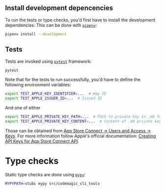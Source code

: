 ## Install development depencencies

To run the tests or type checks, you'd first have to install the development
dependencies. This can be done with
[`pipenv`](https://pipenv.kennethreitz.org/en/latest/):

```bash
pipenv install --development
```

## Tests

Tests are invoked using [`pytest`](https://docs.pytest.org/en/latest/) framework:

```bash
pytest
```

Note that for the tests to run successfully, you'd have to define the following environment variables:
```bash
export TEST_APPLE_KEY_IDENTIFIER=...  # Key ID
export TEST_APPLE_ISSUER_ID=...  # Issued ID
```
And one of either
```bash
export TEST_APPLE_PRIVATE_KEY_PATH=...  # Path to private key in .m8 format
export TEST_APPLE_PRIVATE_KEY_CONTENT=...  # Content of .m8 private key
```

Those can be obtained from
[App Store Connect -> Users and Access -> Keys](https://appstoreconnect.apple.com/access/api).
For more information follow Apple's official documentation:
[Creating API Keys for App Store Connect API](https://developer.apple.com/documentation/appstoreconnectapi/creating_api_keys_for_app_store_connect_api).

# Type checks

Static type checks are done using [`mypy`](http://mypy-lang.org/):

```bash
MYPYPATH=stubs mypy src/codemagic_cli_tools
```

